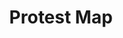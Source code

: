 ---
layout: tool
title: Protest Map
external-url: http://protest-map.code4sa.org/
image: protestmap.png
logo: 
oneliner:
creators:
- name:
  short-name:
slideshow:
- image: slideshow1.svg
- image: slideshow2.svg
- image: slideshow3.svg
opener:
tool-info:
- bullet:
- bullet:
- bullet:
---